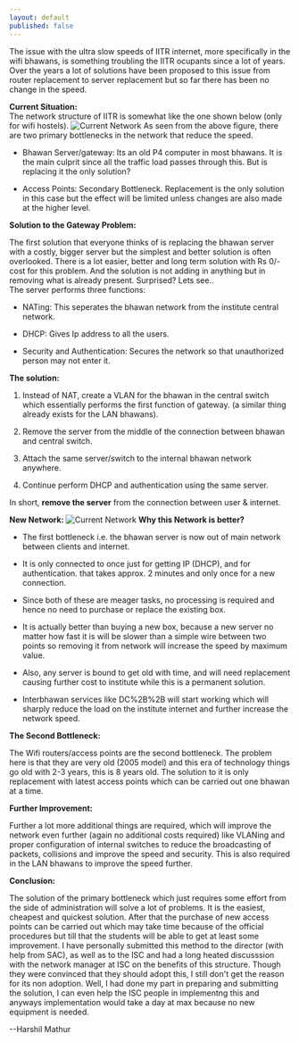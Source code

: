 ```yaml
---
layout: default
published: false
---
```


The issue with the ultra slow speeds of IITR internet, more specifically in the wifi bhawans, is something troubling the IITR ocupants since a lot of years. Over the years a lot of solutions have been proposed to this issue from router replacement to server replacement but so far there has been no change in the speed.

**Current Situation:**  
The network structure of IITR is somewhat like the one shown below (only for wifi hostels).
![Current Network](http://getfile8.posterous.com/getfile/files.posterous.com/temp-2012-08-25/isufdIIperHJhJttCvydjIArCBlJbkIAtkbedFnDJkAvurxyuzyJCcdyljJk/1.png.scaled1000.png)
As seen from the above figure, there are two primary bottlenecks in the network that reduce the speed.

*   Bhawan Server/gateway: Its an old P4 computer in most bhawans. It is the main culprit since all the traffic load passes through this. But is replacing it the only solution?
 
*   Access Points: Secondary Bottleneck. Replacement is the only solution in this case but the effect will be limited unless changes are also made at the higher level.
 

**Solution to the Gateway Problem:**

The first solution that everyone thinks of is replacing the bhawan server with a costly, bigger server but the simplest and better solution is often overlooked. There is a lot easier, better and long term solution with Rs 0/- cost for this problem. And the solution is not adding in anything but in removing what is already present. Surprised? Lets see..   
The server performs three functions:

*   NATing: This seperates the bhawan network from the institute central network.
 
*   DHCP: Gives Ip address to all the users.
 
*   Security and Authentication: Secures the network so that unauthorized person may not enter it.
 

**The solution:**

1.  Instead of NAT, create a VLAN for the bhawan in the central switch which essentially performs the first function of gateway. (a similar thing already exists for the LAN bhawans).
 
2.  Remove the server from the middle of the connection between bhawan and central switch.
 
3.  Attach the same server/switch to the internal bhawan network anywhere.
 
4.  Continue perform DHCP and authentication using the same server.
 

In short, **remove the server** from the connection between user & internet.

**New Network:**
![Current Network](http://getfile2.posterous.com/getfile/files.posterous.com/temp-2012-08-25/JwuvxuzxGbBrdtfBmGvpcmbjdIccDArmguhsEdGrudfCjjBuGhaDmBnjmsnt/2.png.scaled1000.png)
**Why this Network is better?**

*   The first bottleneck i.e. the bhawan server is now out of main network between clients and internet.
 
*   It is only connected to once just for getting IP (DHCP), and for authentication. that takes approx. 2 minutes and only once for a new connection.
 
*   Since both of these are meager tasks, no processing is required and hence no need to purchase or replace the existing box.
 
*   It is actually better than buying a new box, because a new server no matter how fast it is will be slower than a simple wire between two points so removing it from network will increase the speed by maximum value.
 
*   Also, any server is bound to get old with time, and will need replacement causing further cost to institute while this is a permanent solution.
 
*   Interbhawan services like DC%2B%2B will start working which will sharply reduce the load on the institute internet and further increase the network speed.
 

**The Second Bottleneck:**

The Wifi routers/access points are the second bottleneck. The problem here is that they are very old (2005 model) and this era of technology things go old with 2-3 years, this is 8 years old. The solution to it is only replacement with latest access points which can be carried out one bhawan at a time.

**Further Improvement:**

Further a lot more additional things are required, which will improve the network even further (again no additional costs required) like VLANing and proper configuration of internal switches to reduce the broadcasting of packets, collisions and improve the speed and security. This is also required in the LAN bhawans to improve the speed further.

**Conclusion:**

The solution of the primary bottleneck which just requires some effort from the side of administration will solve a lot of problems. It is the easiest, cheapest and quickest solution. After that the purchase of new access points can be carried out which may take time because of the official procedures but till that the students will be able to get at least some improvement. I have personally submitted this method to the director (with help from SAC), as well as to the ISC and had a long heated discusssion with the network manager at ISC on the benefits of this structure. Though they were convinced that they should adopt this, I still don't get the reason for its non adoption. Well, I had done my part in preparing and submitting the solution, I can even help the ISC people in implementng this and anyways implementation would take a day at max because no new equipment is needed. 

--Harshil Mathur